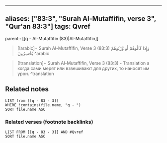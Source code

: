 
---
aliases: ["83:3", "Surah Al-Mutaffifin, verse 3", "Qur'an 83:3"]
tags: Qvref
---

parent:: [[q - Al-Mutaffifin (83)|Al-Mutaffifin]]

> [!arabic]+ Surah Al-Mutaffifin, Verse 3 (83:3)
> <span class="quran-arabic">وَإِذَا كَالُوهُمْ أَو وَّزَنُوهُمْ يُخْسِرُونَ</span>
^arabic

> [!translation]+ Surah Al-Mutaffifin, Verse 3 (83:3) - Translation
> а когда сами мерят или взвешивают для других, то наносят им урон.
^translation



## Related notes
```dataview
LIST from [[q - 83 - 3]]
WHERE !contains(file.name, "q - ")
SORT file.name ASC
```

### Related verses (footnote backlinks)
```dataview
LIST FROM [[q - 83 - 3]] AND #Qvref
SORT file.name ASC
```

